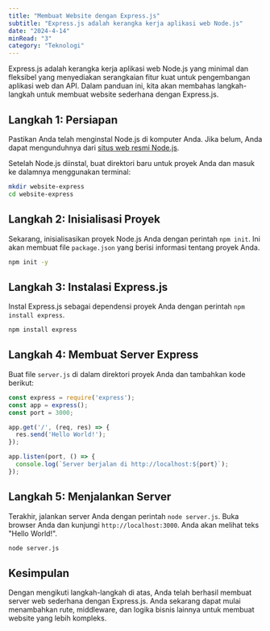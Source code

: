 ```yaml
---
title: "Membuat Website dengan Express.js"
subtitle: "Express.js adalah kerangka kerja aplikasi web Node.js"
date: "2024-4-14"
minRead: "3"
category: "Teknologi"
---
```




Express.js adalah kerangka kerja aplikasi web Node.js yang minimal dan fleksibel yang menyediakan serangkaian fitur kuat untuk pengembangan aplikasi web dan API. Dalam panduan ini, kita akan membahas langkah-langkah untuk membuat website sederhana dengan Express.js.

## Langkah 1: Persiapan

Pastikan Anda telah menginstal Node.js di komputer Anda. Jika belum, Anda dapat mengunduhnya dari [situs web resmi Node.js](https://nodejs.org/).

Setelah Node.js diinstal, buat direktori baru untuk proyek Anda dan masuk ke dalamnya menggunakan terminal:

```bash
mkdir website-express
cd website-express
```


## Langkah 2: Inisialisasi Proyek

Sekarang, inisialisasikan proyek Node.js Anda dengan perintah `npm init`. Ini akan membuat file `package.json` yang berisi informasi tentang proyek Anda.

```bash
npm init -y
```


## Langkah 3: Instalasi Express.js

Instal Express.js sebagai dependensi proyek Anda dengan perintah `npm install express`.

```bash
npm install express
```


## Langkah 4: Membuat Server Express

Buat file `server.js` di dalam direktori proyek Anda dan tambahkan kode berikut:

```javascript
const express = require('express');
const app = express();
const port = 3000;

app.get('/', (req, res) => {
  res.send('Hello World!');
});

app.listen(port, () => {
  console.log(`Server berjalan di http://localhost:${port}`);
});
```


## Langkah 5: Menjalankan Server

Terakhir, jalankan server Anda dengan perintah `node server.js`. Buka browser Anda dan kunjungi `http://localhost:3000`. Anda akan melihat teks "Hello World!".

```bash
node server.js
```


## Kesimpulan

Dengan mengikuti langkah-langkah di atas, Anda telah berhasil membuat server web sederhana dengan Express.js. Anda sekarang dapat mulai menambahkan rute, middleware, dan logika bisnis lainnya untuk membuat website yang lebih kompleks.